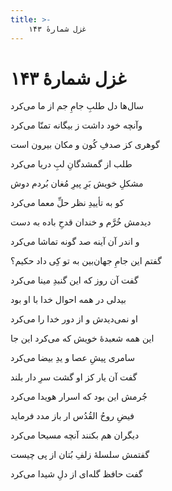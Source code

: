 ```yaml
---
title: >-
    غزل شمارهٔ ۱۴۳
---
```

# غزل شمارهٔ ۱۴۳

<div class="b" id="bn1"><div class="m1"><p>سال‌ها دل طلبِ جامِ جم از ما می‌کرد</p></div>
<div class="m2"><p>وآنچه خود داشت ز بیگانه تمنّا می‌کرد</p></div></div>
<div class="b" id="bn2"><div class="m1"><p>گوهری کز صدفِ کُون و مکان بیرون است</p></div>
<div class="m2"><p>طلب از گمشدگانِ لبِ دریا می‌کرد</p></div></div>
<div class="b" id="bn3"><div class="m1"><p>مشکلِ خویش بَرِ پیرِ مُغان بُردم دوش</p></div>
<div class="m2"><p>کو به تأییدِ نظر حلِّ معما می‌کرد</p></div></div>
<div class="b" id="bn4"><div class="m1"><p>دیدمش خُرَّم و خندان قدحِ باده به دست</p></div>
<div class="m2"><p>و اندر آن آینه صد گونه تماشا می‌کرد</p></div></div>
<div class="b" id="bn5"><div class="m1"><p>گفتم این جامِ جهان‌بین به تو کِی داد حکیم؟</p></div>
<div class="m2"><p>گفت آن روز که این گنبدِ مینا می‌کرد</p></div></div>
<div class="b" id="bn6"><div class="m1"><p>بیدلی در همه احوال خدا با او بود</p></div>
<div class="m2"><p>او نمی‌دیدش و از دور خدا را می‌کرد</p></div></div>
<div class="b" id="bn7"><div class="m1"><p>این همه شعبدهٔ خویش که می‌کرد این جا</p></div>
<div class="m2"><p>سامری پیشِ عصا و یدِ بیضا می‌کرد</p></div></div>
<div class="b" id="bn8"><div class="m1"><p>گفت آن یار کز او گشت سرِ دار بلند</p></div>
<div class="m2"><p>جُرمش این بود که اسرار هویدا می‌کرد</p></div></div>
<div class="b" id="bn9"><div class="m1"><p>فیضِ روحُ القُدُس ار باز مدد فرماید</p></div>
<div class="m2"><p>دیگران هم بکنند آنچه مسیحا می‌کرد</p></div></div>
<div class="b" id="bn10"><div class="m1"><p>گفتمش سلسلهٔ زلفِ بُتان از پی چیست</p></div>
<div class="m2"><p>گفت حافظ گله‌ای از دلِ شیدا می‌کرد</p></div></div>
